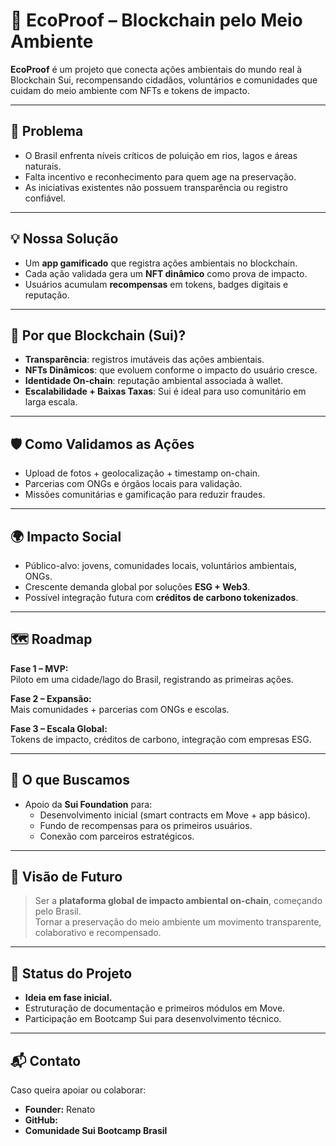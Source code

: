 # 🌱 EcoProof – Blockchain pelo Meio Ambiente

**EcoProof** é um projeto que conecta ações ambientais do mundo real à Blockchain Sui, recompensando cidadãos, voluntários e comunidades que cuidam do meio ambiente com NFTs e tokens de impacto.  

---

## 🚩 Problema
- O Brasil enfrenta níveis críticos de poluição em rios, lagos e áreas naturais.  
- Falta incentivo e reconhecimento para quem age na preservação.  
- As iniciativas existentes não possuem transparência ou registro confiável.  

---

## 💡 Nossa Solução
- Um **app gamificado** que registra ações ambientais no blockchain.  
- Cada ação validada gera um **NFT dinâmico** como prova de impacto.  
- Usuários acumulam **recompensas** em tokens, badges digitais e reputação.  

---

## 🔗 Por que Blockchain (Sui)?
- **Transparência**: registros imutáveis das ações ambientais.  
- **NFTs Dinâmicos**: que evoluem conforme o impacto do usuário cresce.  
- **Identidade On-chain**: reputação ambiental associada à wallet.  
- **Escalabilidade + Baixas Taxas**: Sui é ideal para uso comunitário em larga escala.  

---

## 🛡️ Como Validamos as Ações
- Upload de fotos + geolocalização + timestamp on-chain.  
- Parcerias com ONGs e órgãos locais para validação.  
- Missões comunitárias e gamificação para reduzir fraudes.  

---

## 🌍 Impacto Social
- Público-alvo: jovens, comunidades locais, voluntários ambientais, ONGs.  
- Crescente demanda global por soluções **ESG + Web3**.  
- Possível integração futura com **créditos de carbono tokenizados**.  

---

## 🗺️ Roadmap
**Fase 1 – MVP:**  
Piloto em uma cidade/lago do Brasil, registrando as primeiras ações.  

**Fase 2 – Expansão:**  
Mais comunidades + parcerias com ONGs e escolas.  

**Fase 3 – Escala Global:**  
Tokens de impacto, créditos de carbono, integração com empresas ESG.  

---

## 🤝 O que Buscamos
- Apoio da **Sui Foundation** para:  
  - Desenvolvimento inicial (smart contracts em Move + app básico).  
  - Fundo de recompensas para os primeiros usuários.  
  - Conexão com parceiros estratégicos.  

---

## 🚀 Visão de Futuro
> Ser a **plataforma global de impacto ambiental on-chain**, começando pelo Brasil.  
> Tornar a preservação do meio ambiente um movimento transparente, colaborativo e recompensado.  

---

## 📌 Status do Projeto
- **Ideia em fase inicial.**  
- Estruturação de documentação e primeiros módulos em Move.  
- Participação em Bootcamp Sui para desenvolvimento técnico.  

---

## 📬 Contato
Caso queira apoiar ou colaborar:  
- **Founder:** Renato  
- **GitHub:** 
- **Comunidade Sui Bootcamp Brasil**  

